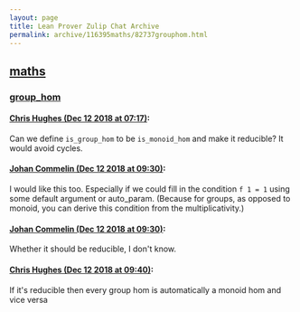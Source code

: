 ```yaml
---
layout: page
title: Lean Prover Zulip Chat Archive 
permalink: archive/116395maths/82737grouphom.html
---
```


## [maths](index.html)
### [group_hom](82737grouphom.html)

#### [Chris Hughes (Dec 12 2018 at 07:17)](https://leanprover.zulipchat.com/#narrow/stream/116395-maths/topic/group_hom/near/151505639):
Can we define `is_group_hom` to be `is_monoid_hom` and make it reducible? It would avoid cycles.

#### [Johan Commelin (Dec 12 2018 at 09:30)](https://leanprover.zulipchat.com/#narrow/stream/116395-maths/topic/group_hom/near/151510233):
I would like this too. Especially if we could fill in the condition `f 1 = 1` using some default argument or auto_param. (Because for groups, as opposed to monoid, you can derive this condition from the multiplicativity.)

#### [Johan Commelin (Dec 12 2018 at 09:30)](https://leanprover.zulipchat.com/#narrow/stream/116395-maths/topic/group_hom/near/151510242):
Whether it should be reducible, I don't know.

#### [Chris Hughes (Dec 12 2018 at 09:40)](https://leanprover.zulipchat.com/#narrow/stream/116395-maths/topic/group_hom/near/151510669):
If it's reducible then every  group hom is automatically a monoid hom and vice versa

